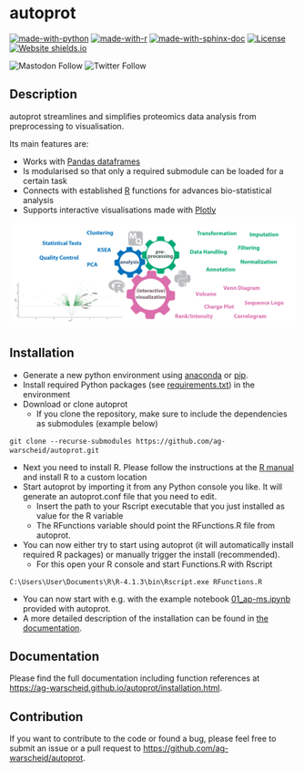 # autoprot

[![made-with-python](https://img.shields.io/badge/Made%20with-Python-1f425f.svg)](https://www.python.org/)
[![made-with-r](https://img.shields.io/badge/Made%20with-R-1f425f.svg)](https://www.r-project.org/)
[![made-with-sphinx-doc](https://img.shields.io/badge/Made%20with-Sphinx-1f425f.svg)](https://www.sphinx-doc.org/)
[![License](https://img.shields.io/badge/License-BSD_3--Clause-blue.svg)](https://opensource.org/licenses/BSD-3-Clause)
[![Website shields.io](https://img.shields.io/website-up-down-green-red/http/ag-warscheid.github.io/autoprot/)](https://ag-warscheid.github.io/autoprot/)

![Mastodon Follow](https://img.shields.io/mastodon/follow/109993892962152197?domain=https%3A%2F%2Fmstdn.science&style=social)
![Twitter Follow](https://img.shields.io/twitter/follow/warscheidalb?style=social)

## Description

autoprot streamlines and simplifies proteomics data analysis from preprocessing to visualisation.

Its main features are:
- Works with [Pandas dataframes](https://pandas.pydata.org/)
- Is modularised so that only a required submodule can be loaded for a certain task
- Connects with established [R](rhttps://r-project.org) functions for advances bio-statistical analysis
- Supports interactive visualisations made with [Plotly](https://plotly.com/)

![logo.png](logo.png)

## Installation

- Generate a new python environment using [anaconda](https://conda.io/projects/conda/en/latest/user-guide/tasks/manage-environments.html)
or [pip](https://packaging.python.org/en/latest/guides/installing-using-pip-and-virtual-environments/).
- Install required Python packages (see [requirements.txt](requirements.txt)) in the environment
- Download or clone autoprot
  - If you clone the repository, make sure to include the dependencies as submodules (example below)

```
git clone --recurse-submodules https://github.com/ag-warscheid/autoprot.git
```

- Next you need to install R. Please follow the instructions at the [R manual](https://cran.r-project.org/index.html) and install R to a custom location
- Start autoprot by importing it from any Python console you like. It will generate an autoprot.conf file that you need to edit.
  - Insert the path to your Rscript executable that you just installed as value for the R variable
  - The RFunctions variable should point the RFunctions.R file from autoprot.
- You can now either try to start using autoprot (it will automatically install required R packages) or manually trigger the install (recommended).
  - For this open your R console and start Functions.R with Rscript

```
C:\Users\User\Documents\R\R-4.1.3\bin\Rscript.exe RFunctions.R
```

- You can now start with e.g. with the example notebook [01_ap-ms.ipynb](examples%2F01_ap-ms.ipynb) provided with autoprot.
- A more detailed description of the installation can be found in [the documentation](https://ag-warscheid.github.io/autoprot/installation.html).

## Documentation
Please find the full documentation including function references at https://ag-warscheid.github.io/autoprot/installation.html.

## Contribution
If you want to contribute to the code or found a bug, please feel free to submit an issue or a pull request to https://github.com/ag-warscheid/autoprot. 
